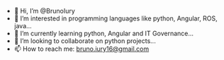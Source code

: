 - 👋 Hi, I’m @BrunoIury
- 👀 I’m interested in programming languages like python, Angular, ROS, java...
- 🌱 I’m currently learning python, Angular and IT Governance...
- 💞️ I’m looking to collaborate on python projects...
- 📫 How to reach me: bruno.iury16@gmail.com

<!---
BrunoIury/BrunoIury is a ✨ special ✨ repository because its `README.md` (this file) appears on your GitHub profile.
You can click the Preview link to take a look at your changes.
--->
